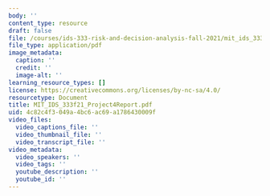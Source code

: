 ```yaml
---
body: ''
content_type: resource
draft: false
file: /courses/ids-333-risk-and-decision-analysis-fall-2021/mit_ids_333f21_project4report.pdf
file_type: application/pdf
image_metadata:
  caption: ''
  credit: ''
  image-alt: ''
learning_resource_types: []
license: https://creativecommons.org/licenses/by-nc-sa/4.0/
resourcetype: Document
title: MIT_IDS_333f21_Project4Report.pdf
uid: 4c82c4f3-049a-4bc6-ac69-a1786430009f
video_files:
  video_captions_file: ''
  video_thumbnail_file: ''
  video_transcript_file: ''
video_metadata:
  video_speakers: ''
  video_tags: ''
  youtube_description: ''
  youtube_id: ''
---
```

